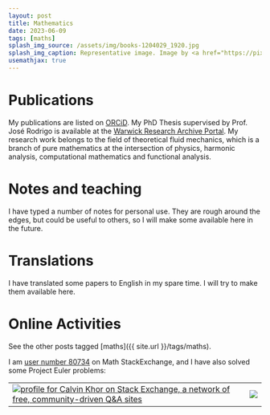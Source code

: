```yaml
---
layout: post
title: Mathematics
date: 2023-06-09
tags: [maths]
splash_img_source: /assets/img/books-1204029_1920.jpg
splash_img_caption: Representative image. Image by <a href="https://pixabay.com/users/luboshouska-198496/">LubosHouska</a> on Pixabay.
usemathjax: true
---
```


# Publications
My publications are listed on [ORCiD](https://orcid.org/0000-0001-7557-0786). My PhD Thesis supervised by Prof. José Rodrigo is available at the [Warwick Research Archive Portal](https://wrap.warwick.ac.uk/150235/).
My research work belongs to the field of theoretical fluid mechanics, 
which is a branch of pure mathematics at the intersection of physics, harmonic analysis, computational mathematics and functional analysis.

# Notes and teaching
I have typed a number of notes for personal use. They are rough around the edges, but could be useful to others, so I will make some available here in the future. 


# Translations
I have translated some papers to English in my spare time. I will try to make them available here.

# Online Activities

See the other posts tagged [maths]({{ site.url }}/tags/maths).

I am [user number 80734](https://math.stackexchange.com/users/80734/calvin-khor) on Math StackExchange,
and I have also solved some Project Euler problems:  
<table>
  <tr>
    <td>
      <a href="https://stackexchange.com/users/2848832/calvin-khor"><img src="https://stackexchange.com/users/flair/2848832.png" alt="profile for Calvin Khor on Stack Exchange, a network of free, community-driven Q&amp;A sites" title="profile for Calvin Khor on Stack Exchange, a network of free, community-driven Q&amp;A sites" /></a>
    </td>
    <td>
      <img src="https://projecteuler.net/profile/calvinkhor.png"/>
    </td>
</tr>
</table>

